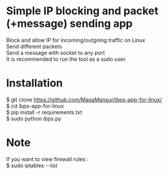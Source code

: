 # Simple IP blocking and packet (+message) sending app
Block and allow IP for incoming/outgoing traffic on Linux <br>
Send different packets <br>
Send a message with socket to any port <br>
It is recommended to run the tool as a sudo user.

# Installation
$ git clone https://github.com/MaqaMansur/ibps-app-for-linux/ <br>
$ cd ibps-app-for-linux <br>
$ pip install -r requirements.txt <br>
$ sudo python ibps.py

# Note
If you want to view firewall rules : <br>
$ sudo iptables --list
